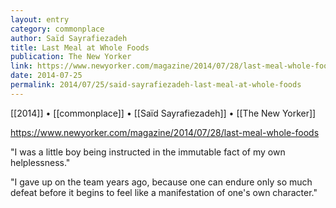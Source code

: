 ```yaml
---
layout: entry
category: commonplace
author: Saïd Sayrafiezadeh
title: Last Meal at Whole Foods
publication: The New Yorker
link: https://www.newyorker.com/magazine/2014/07/28/last-meal-whole-foods
date: 2014-07-25
permalink: 2014/07/25/said-sayrafiezadeh-last-meal-at-whole-foods
---
```


[[2014]] • [[commonplace]] • [[Saïd Sayrafiezadeh]] • [[The New Yorker]]

https://www.newyorker.com/magazine/2014/07/28/last-meal-whole-foods

"I was a little boy being instructed in the immutable fact of my own helplessness." 

"I gave up on the team years ago, because one can endure only so much defeat before it begins to feel like a manifestation of one's own character."
